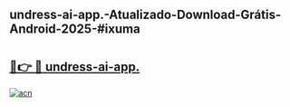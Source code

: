 ## undress-ai-app.-Atualizado-Download-Grátis-Android-2025-#ixuma

# <h2><a href="https://ainizakaria.my?title=undress-ai-app.&ref=20M">🔗👉 🔴 undress-ai-app.</a></h2>

[![acn](https://github.com/user-attachments/assets/0f9c940e-d8b0-45ae-aac7-cd30a18b3e1c)](https://ainizakaria.my?title=undress-ai-app.&ref=20M)


